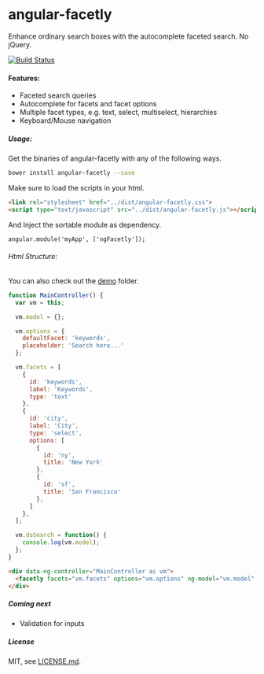 angular-facetly
=============================

Enhance ordinary search boxes with the autocomplete faceted search. No jQuery.

[![Build Status](https://travis-ci.org/tricinel/angular-facetly.svg)](https://travis-ci.org/tricinel/angular-facetly)

#### Features:

* Faceted search queries
* Autocomplete for facets and facet options
* Multiple facet types, e.g. text, select, multiselect, hierarchies
* Keyboard/Mouse navigation

##### Usage:

Get the binaries of angular-facetly with any of the following ways.

```sh
bower install angular-facetly --save
```

Make sure to load the scripts in your html.
```html
<link rel="stylesheet" href="../dist/angular-facetly.css">
<script type="text/javascript" src="../dist/angular-facetly.js"></script>
```

And Inject the sortable module as dependency.

```
angular.module('myApp', ['ngFacetly']);
```

###### Html Structure:
You can also check out the [demo](./demo) folder.

```javascript
function MainController() {
  var vm = this;

  vm.model = {};

  vm.options = {
    defaultFacet: 'keywords',
    placeholder: 'Search here...'
  };

  vm.facets = [
    {
      id: 'keywords',
      label: 'Keywords',
      type: 'text'
    },
    {
      id: 'city',
      label: 'City',
      type: 'select',
      options: [
        {
          id: 'ny',
          title: 'New York'
        },
        {
          id: 'sf',
          title: 'San Francisco'
        },
      ]
    },
  ];

  vm.doSearch = function() {
    console.log(vm.model);
  };
}
```

```html
<div data-ng-controller="MainController as vm">
  <facetly facets="vm.facets" options="vm.options" ng-model="vm.model" do-search="vm.doSearch()"></facetly>
</div>
```

##### Coming next

* Validation for inputs

##### License

MIT, see [LICENSE.md](./LICENSE.md).
